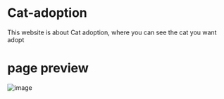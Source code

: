 # Cat-adoption
This website is about Cat adoption, where you can see the cat you want adopt

# page preview 
![image](https://github.com/user-attachments/assets/400e4d34-9f5d-4cd7-893a-c5f348777d87)
